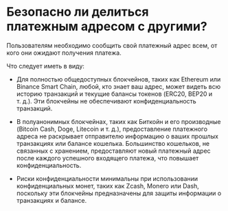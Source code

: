 # Безопасно ли делиться платежным адресом с другими?

Пользователям необходимо сообщить свой платежный адрес всем, от кого они ожидают получения платежа.

Что следует иметь в виду:

- Для полностью общедоступных блокчейнов, таких как Ethereum или Binance Smart Chain, любой, кто знает ваш адрес, может видеть всю историю транзакций и текущие балансы токенов (ERC20, BEP20 и т. д.). Эти блокчейны не обеспечивают конфиденциальность транзакций.

- В полуанонимных блокчейнах, таких как Биткойн и его производные (Bitcoin Cash, Doge, Litecoin и т. д.), предоставление платежного адреса не раскрывает отправителю информацию о ваших прошлых транзакциях или балансе кошелька. Большинство кошельков, не связанных с хранением, предоставляют новый платежный адрес после каждого успешного входящего платежа, что повышает конфиденциальность.

- Риски конфиденциальности минимальны при использовании конфиденциальных монет, таких как Zcash, Monero или Dash, поскольку эти блокчейны предназначены для защиты информации о транзакциях и балансе.